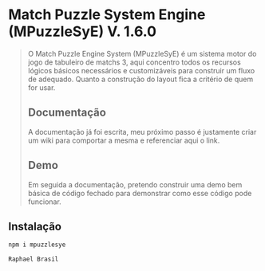# Match Puzzle System Engine (MPuzzleSyE) V. 1.6.0

> O Match Puzzle Engine System (MPuzzleSyE) é um sistema motor do jogo de tabuleiro de matchs 3, aqui concentro todos os recursos lógicos básicos necessários e customizáveis para construir um fluxo de adequado. Quanto a construção do layout fica a critério de quem for usar.
> ## Documentação
> A documentação já foi escrita, meu próximo passo é justamente criar um wiki para comportar a mesma e referenciar aqui o link.
> ## Demo
> Em seguida a documentação, pretendo construir uma demo bem básica de código fechado para demonstrar como esse código pode funcionar. 

## Instalação

```sh
npm i mpuzzlesye
```



`Raphael Brasil`
